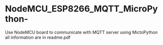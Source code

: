# NodeMCU_ESP8266_MQTT_MicroPython-
Use NodeMCU board to communicate with MQTT server using MictoPython
all information are in readme.pdf

